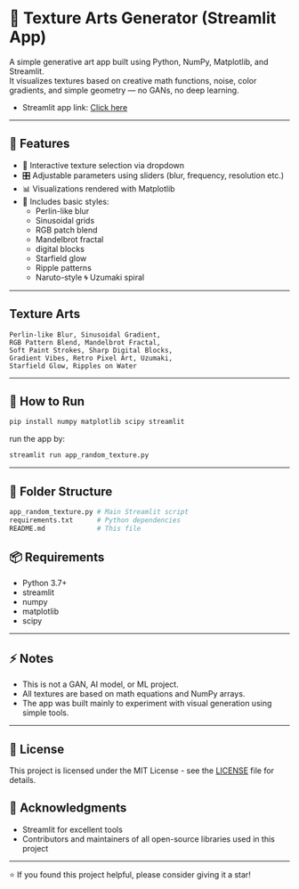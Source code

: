 # 🎨 Texture Arts Generator (Streamlit App)

A simple generative art app built using Python, NumPy, Matplotlib, and Streamlit.  
It visualizes textures based on creative math functions, noise, color gradients, and simple geometry — no GANs, no deep learning.

* Streamlit app link: [Click here](https://texture-art-generator-mayukhchatterjee7029.streamlit.app/)

---
## 🚀 Features

- 🔄 Interactive texture selection via dropdown
- 🎛️ Adjustable parameters using sliders (blur, frequency, resolution etc.)
- 📊 Visualizations rendered with Matplotlib
- 🎨 Includes basic styles:
  - Perlin-like blur
  - Sinusoidal grids
  - RGB patch blend
  - Mandelbrot fractal
  - digital blocks
  - Starfield glow
  - Ripple patterns
  - Naruto-style 🌀 Uzumaki spiral 

---
## Texture Arts

    Perlin-like Blur, Sinusoidal Gradient, 
    RGB Pattern Blend, Mandelbrot Fractal, 
    Soft Paint Strokes, Sharp Digital Blocks,
    Gradient Vibes, Retro Pixel Art, Uzumaki, 
    Starfield Glow, Ripples on Water


---
## 🚀 How to Run

```bash
pip install numpy matplotlib scipy streamlit
```
run the app by:
```bash
streamlit run app_random_texture.py
```

---
## 📁 Folder Structure
```bash
app_random_texture.py # Main Streamlit script
requirements.txt      # Python dependencies
README.md             # This file
```
## 📦 Requirements

* Python 3.7+
* streamlit
* numpy
* matplotlib
* scipy

---
## ⚡ Notes

- This is not a GAN, AI model, or ML project.
- All textures are based on math equations and NumPy arrays.
- The app was built mainly to experiment with visual generation using simple tools.

---
## 📄 License

This project is licensed under the MIT License - see the [LICENSE](LICENSE) file for details.

## 🙏 Acknowledgments
- Streamlit for excellent tools
- Contributors and maintainers of all open-source libraries used in this project

---

⭐ If you found this project helpful, please consider giving it a star!